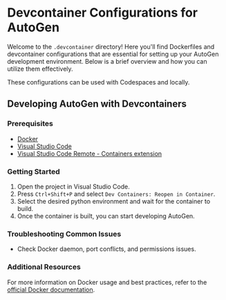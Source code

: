 # Devcontainer Configurations for AutoGen

Welcome to the `.devcontainer` directory! Here you'll find Dockerfiles and devcontainer configurations that are essential for setting up your AutoGen development environment. Below is a brief overview and how you can utilize them effectively.

These configurations can be used with Codespaces and locally.

## Developing AutoGen with Devcontainers

### Prerequisites

- [Docker](https://docs.docker.com/get-docker/)
- [Visual Studio Code](https://code.visualstudio.com/)
- [Visual Studio Code Remote - Containers extension](https://marketplace.visualstudio.com/items?itemName=ms-vscode-remote.remote-containers)

### Getting Started

1. Open the project in Visual Studio Code.
2. Press `Ctrl+Shift+P` and select `Dev Containers: Reopen in Container`.
3. Select the desired python environment and wait for the container to build.
4. Once the container is built, you can start developing AutoGen.

### Troubleshooting Common Issues

- Check Docker daemon, port conflicts, and permissions issues.

### Additional Resources

For more information on Docker usage and best practices, refer to the [official Docker documentation](https://docs.docker.com).
